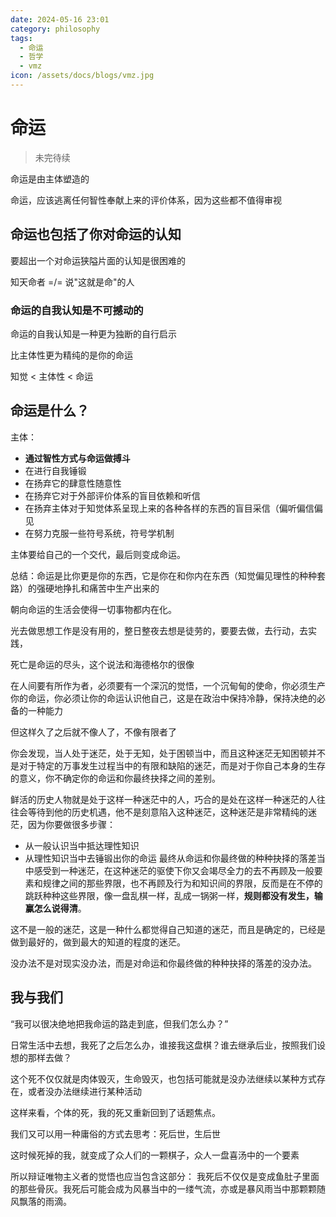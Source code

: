 ```yaml
---
date: 2024-05-16 23:01
category: philosophy
tags:
  - 命运
  - 哲学
  - vmz
icon: /assets/docs/blogs/vmz.jpg
---
```

# 命运
> 未完待续

命运是由主体塑造的

命运，应该逃离任何智性奉献上来的评价体系，因为这些都不值得审视

## 命运也包括了你对命运的认知

要超出一个对命运狭隘片面的认知是很困难的

知天命者 =/= 说"这就是命"的人

### 命运的自我认知是不可撼动的

命运的自我认知是一种更为独断的自行启示

比主体性更为精纯的是你的命运

知觉 < 主体性 < 命运

## 命运是什么？

主体：
- **通过智性方式与命运做搏斗**
- 在进行自我锤锻
- 在扬弃它的肆意性随意性
- 在扬弃它对于外部评价体系的盲目依赖和听信
- 在扬弃主体对于知觉体系呈现上来的各种各样的东西的盲目采信（偏听偏信偏见
- 在努力克服一些符号系统，符号学机制

主体要给自己的一个交代，最后则变成命运。

总结：命运是比你更是你的东西，它是你在和你内在东西（知觉偏见理性的种种套路）的强硬地挣扎和痛苦中生产出来的

朝向命运的生活会使得一切事物都内在化。

光去做思想工作是没有用的，整日整夜去想是徒劳的，要要去做，去行动，去实践，

死亡是命运的尽头，这个说法和海德格尔的很像

在人间要有所作为者，必须要有一个深沉的觉悟，一个沉甸甸的使命，你必须生产你的命运，你必须让你的命运认识他自己，这是在政治中保持冷静，保持决绝的必备的一种能力

但这样久了之后就不像人了，不像有限者了

你会发现，当人处于迷茫，处于无知，处于困顿当中，而且这种迷茫无知困顿并不是对于特定的万事发生过程当中的有限和缺陷的迷茫，而是对于你自己本身的生存的意义，你不确定你的命运和你最终抉择之间的差别。

鲜活的历史人物就是处于这样一种迷茫中的人，巧合的是处在这样一种迷茫的人往往会等待到他的历史机遇，他不是刻意陷入这种迷茫，这种迷茫是非常精纯的迷茫，因为你要做很多步骤：
- 从一般认识当中抵达理性知识
- 从理性知识当中去锤锻出你的命运
最终从命运和你最终做的种种抉择的落差当中感受到一种迷茫，在这种迷茫的驱使下你又会竭尽全力的去不再顾及一般要素和规律之间的那些界限，也不再顾及行为和知识间的界限，反而是在不停的跳跃种种这些界限，像一盘乱棋一样，乱成一锅粥一样，**规则都没有发生，输赢怎么说得清**。


这不是一般的迷茫，这是一种什么都觉得自己知道的迷茫，而且是确定的，已经是做到最好的，做到最大的知道的程度的迷茫。

没办法不是对现实没办法，而是对命运和你最终做的种种抉择的落差的没办法。

## 我与我们

“我可以很决绝地把我命运的路走到底，但我们怎么办？”

日常生活中去想，我死了之后怎么办，谁接我这盘棋？谁去继承后业，按照我们设想的那样去做？

这个死不仅仅就是肉体毁灭，生命毁灭，也包括可能就是没办法继续以某种方式存在，或者没办法继续进行某种活动

这样来看，个体的死，我的死又重新回到了话题焦点。

我们又可以用一种庸俗的方式去思考：死后世，生后世

这时候死掉的我，就变成了众人们的一颗棋子，众人一盘喜汤中的一个要素

所以辩证唯物主义者的觉悟也应当包含这部分：
我死后不仅仅是变成鱼肚子里面的那些骨灰。我死后可能会成为风暴当中的一缕气流，亦或是暴风雨当中那颗颗随风飘落的雨滴。
